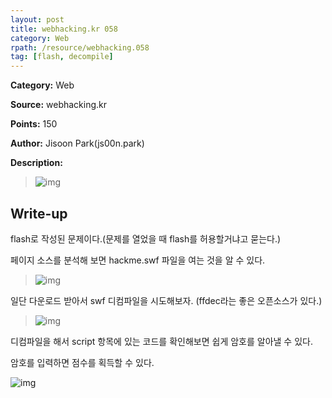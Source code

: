```yaml
---
layout: post
title: webhacking.kr 058
category: Web
rpath: /resource/webhacking.058
tag: [flash, decompile] 
---
```


**Category:** Web

**Source:** webhacking.kr

**Points:** 150

**Author:** Jisoon Park(js00n.park)

**Description:** 

>![img]({{page.rpath|prepend:site.baseurl}}/prob.png)

## Write-up

flash로 작성된 문제이다.(문제를 열었을 때 flash를 허용할거냐고 묻는다.)

페이지 소스를 분석해 보면 hackme.swf 파일을 여는 것을 알 수 있다.

>![img]({{page.rpath|prepend:site.baseurl}}/src.png)

일단 다운로드 받아서 swf 디컴파일을 시도해보자. (ffdec라는 좋은 오픈소스가 있다.)

>![img]({{page.rpath|prepend:site.baseurl}}/flash_src.png)

디컴파일을 해서 script 항목에 있는 코드를 확인해보면 쉽게 암호를 알아낼 수 있다.

암호를 입력하면 점수를 획득할 수 있다.

![img]({{page.rpath|prepend:site.baseurl}}/flag.png)
